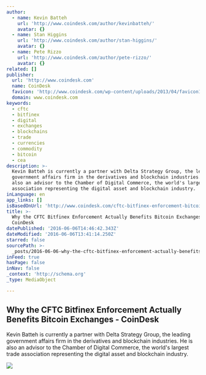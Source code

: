```yaml
---
author:
  - name: Kevin Batteh
    url: 'http://www.coindesk.com/author/kevinbatteh/'
    avatar: {}
  - name: Stan Higgins
    url: 'http://www.coindesk.com/author/stan-higgins/'
    avatar: {}
  - name: Pete Rizzo
    url: 'http://www.coindesk.com/author/pete-rizzo/'
    avatar: {}
related: []
publisher:
  url: 'http://www.coindesk.com'
  name: CoinDesk
  favicon: 'http://www.coindesk.com/wp-content/uploads/2013/04/favicon1.ico?7fca2f'
  domain: www.coindesk.com
keywords:
  - cftc
  - bitfinex
  - digital
  - exchanges
  - blockchains
  - trade
  - currencies
  - commodity
  - bitcoin
  - cea
description: >-
  Kevin Batteh is currently a partner with Delta Strategy Group, the leading
  government affairs firm in the derivatives and blockchain industries. He is
  also an advisor to the Chamber of Digital Commerce, the world's largest trade
  association representing the digital asset and blockchain industry.
inLanguage: en
app_links: []
isBasedOnUrl: 'http://www.coindesk.com/cftc-bitfinex-enforcement-bitcoin-exchanges/'
title: >-
  Why the CFTC Bitfinex Enforcement Actually Benefits Bitcoin Exchanges -
  CoinDesk
datePublished: '2016-06-06T14:46:42.343Z'
dateModified: '2016-06-06T13:41:14.250Z'
starred: false
sourcePath: >-
  _posts/2016-06-06-why-the-cftc-bitfinex-enforcement-actually-benefits-bitcoin.md
inFeed: true
hasPage: false
inNav: false
_context: 'http://schema.org'
_type: MediaObject

---
```

<article style=""><h1>Why the CFTC Bitfinex Enforcement Actually Benefits Bitcoin Exchanges - CoinDesk</h1><p>Kevin Batteh is currently a partner with Delta Strategy Group, the leading government affairs firm in the derivatives and blockchain industries. He is also an advisor to the Chamber of Digital Commerce, the world's largest trade association representing the digital asset and blockchain industry.</p><img src="http://media.coindesk.com/2016/06/Law-1.jpg" /></article>